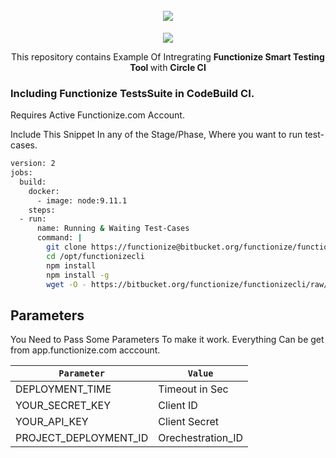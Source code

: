 <h1 align="center">
  <br>
   <img src="https://app.functionize.com/views/images/logo/logo-small.png"/>
  <br>
</h1>
<p align="center">
<img src="https://circleci.com/gh/rahul-FT/Circle-CI-with-Functionize.svg?style=svg">
<p align="center">
  This repository contains Example Of Intregrating <strong>Functionize Smart Testing Tool </strong>with <strong>Circle CI</strong>
</p>

### Including Functionize TestsSuite in CodeBuild CI.

Requires Active Functionize.com Account.

Include This Snippet In any of the Stage/Phase, Where you want to run test-cases.
```bash
version: 2
jobs:
  build:
    docker:
      - image: node:9.11.1
    steps:
  - run:
      name: Running & Waiting Test-Cases
      command: |
        git clone https://functionize@bitbucket.org/functionize/functionizecli.git /opt/functionizecli
        cd /opt/functionizecli
        npm install
        npm install -g
        wget -O - https://bitbucket.org/functionize/functionizecli/raw/master/ThirdParty_run.sh | bash
```


## Parameters

You Need to Pass Some Parameters To make it work. Everything Can be get from app.functionize.com acccount.

| `Parameter`               | `Value`               |
|-------------------------|---------------------------|
| DEPLOYMENT_TIME | Timeout in Sec
| YOUR_SECRET_KEY | Client ID
| YOUR_API_KEY |  Client Secret
| PROJECT_DEPLOYMENT_ID | Orechestration_ID
